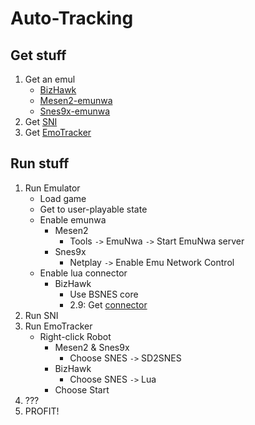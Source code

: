 # Auto-Tracking

## Get stuff
1. Get an emul
   - [BizHawk]()
   - [Mesen2-emunwa](https://github.com/tewtal/Mesen2-emunwa)
   - [Snes9x-emunwa](https://github.com/Skarsnik/snes9x-emunwa)
2. Get [SNI](https://github.com/alttpo/sni)
3. Get [EmoTracker](https://emotracker.net)

## Run stuff
1. Run Emulator
   - Load game
   - Get to user-playable state
   - Enable emunwa
     - Mesen2
       - Tools `->` EmuNwa `->` Start EmuNwa server
     - Snes9x
       - Netplay `->` Enable Emu Network Control
   - Enable lua connector
     - BizHawk
       - Use BSNES core
       - 2.9: Get [connector](https://en-minish-cap.deoxis9001.ovh/zip/Connector-2.9.zip)
1. Run SNI
1. Run EmoTracker
   - Right-click Robot
     - Mesen2 & Snes9x
       - Choose SNES `->` SD2SNES
     - BizHawk
       - Choose SNES `->` Lua
     - Choose Start
2. ???
1. PROFIT!
